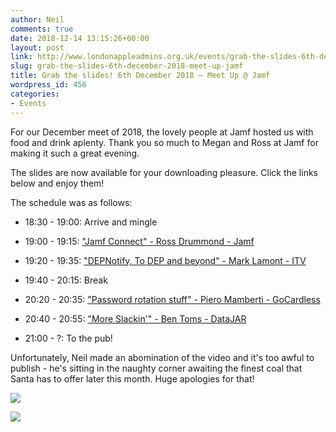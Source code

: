 ```yaml
---
author: Neil
comments: true
date: 2018-12-14 13:15:26+00:00
layout: post
link: http://www.londonappleadmins.org.uk/events/grab-the-slides-6th-december-2018-meet-up-jamf/
slug: grab-the-slides-6th-december-2018-meet-up-jamf
title: Grab the slides! 6th December 2018 – Meet Up @ Jamf
wordpress_id: 456
categories:
- Events
---
```


For our December meet of 2018, the lovely people at Jamf hosted us with food and drink aplenty. Thank you so much to Megan and Ross at Jamf for making it such a great evening.

The slides are now available for your downloading pleasure. Click the links below and enjoy them!

The schedule was as follows:



 	
  * 18:30 - 19:00: Arrive and mingle

 	
  * 19:00 - 19:15: ["Jamf Connect" - Ross Drummond - Jamf](https://drive.google.com/open?id=1V-lpt7wJXErRF3goxunG2YcflMYZtxOd)

 	
  * 19:20 - 19:35: ["DEPNotify, To DEP and beyond" - Mark Lamont - ITV](https://drive.google.com/open?id=1X8UEPVIc3-ZfSleR2-tGil3oXrluqeCI)

 	
  * 19:40 - 20:15: Break

 	
  * 20:20 - 20:35: ["Password rotation stuff" - Piero Mamberti - GoCardless](https://drive.google.com/open?id=1UGbjjX9yaa3mwHSJf70RBilZtImStN5s)

 	
  * 20:40 - 20:55: ["More Slackin'" - Ben Toms - DataJAR](https://drive.google.com/open?id=1IoYXkT_1ZCd9jD1ejiY_CMrdpO9h3y_O)

 	
  * 21:00 - ?: To the pub!


Unfortunately, Neil made an abomination of the video and it's too awful to publish - he's sitting in the naughty corner awaiting the finest coal that Santa has to offer later this month. Huge apologies for that!

[![](http://www.londonappleadmins.org.uk/wp-content/uploads/2018/12/LAAJamf2-1024x768.jpeg)](http://www.londonappleadmins.org.uk/wp-content/uploads/2018/12/LAAJamf2.jpeg)

[![](http://www.londonappleadmins.org.uk/wp-content/uploads/2018/12/LAAJamf1-1024x768.jpeg)](http://www.londonappleadmins.org.uk/wp-content/uploads/2018/12/LAAJamf1.jpeg)
